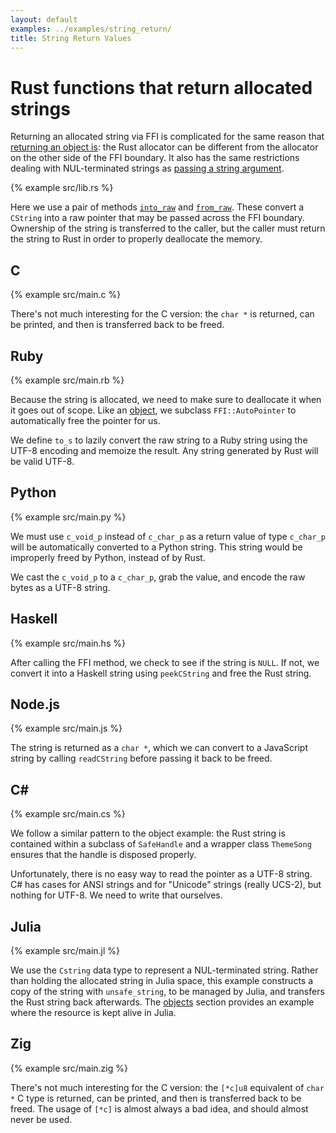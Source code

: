 ```yaml
---
layout: default
examples: ../examples/string_return/
title: String Return Values
---
```


# Rust functions that return allocated strings

Returning an allocated string via FFI is complicated for the same
reason that [returning an object is][objects]: the Rust allocator can
be different from the allocator on the other side of the FFI
boundary. It also has the same restrictions dealing with
NUL-terminated strings as [passing a string argument][string-arguments].

{% example src/lib.rs %}

Here we use a pair of methods [`into_raw`][into_raw] and
[`from_raw`][from_raw]. These convert a `CString` into a raw pointer
that may be passed across the FFI boundary. Ownership of the string is
transferred to the caller, but the caller must return the string to
Rust in order to properly deallocate the memory.

[objects]: ../objects
[string-arguments]: ../string_arguments
[into_raw]: https://doc.rust-lang.org/std/ffi/struct.CString.html#method.into_raw
[from_raw]: https://doc.rust-lang.org/std/ffi/struct.CString.html#method.from_raw

## C

{% example src/main.c %}

There's not much interesting for the C version: the `char *` is
returned, can be printed, and then is transferred back to be freed.

## Ruby

{% example src/main.rb %}

Because the string is allocated, we need to make sure to deallocate it
when it goes out of scope. Like an [object][objects], we subclass
`FFI::AutoPointer` to automatically free the pointer for us.

We define `to_s` to lazily convert the raw string to a Ruby string
using the UTF-8 encoding and memoize the result. Any string generated
by Rust will be valid UTF-8.

## Python

{% example src/main.py %}

We must use `c_void_p` instead of `c_char_p` as a return value of type
`c_char_p` will be automatically converted to a Python string. This
string would be improperly freed by Python, instead of by Rust.

We cast the `c_void_p` to a `c_char_p`, grab the value, and encode the
raw bytes as a UTF-8 string.

## Haskell

{% example src/main.hs %}

After calling the FFI method, we check to see if the string is
`NULL`. If not, we convert it into a Haskell string using
`peekCString` and free the Rust string.

## Node.js

{% example src/main.js %}

The string is returned as a `char *`, which we can convert to a
JavaScript string by calling `readCString` before passing it back to
be freed.

## C\#

{% example src/main.cs %}

We follow a similar pattern to the object example: the Rust string is
contained within a subclass of `SafeHandle` and a wrapper class
`ThemeSong` ensures that the handle is disposed properly.

Unfortunately, there is no easy way to read the pointer as a UTF-8
string. C\# has cases for ANSI strings and for "Unicode" strings
(really UCS-2), but nothing for UTF-8. We need to write that
ourselves.

## Julia

{% example src/main.jl %}

We use the `Cstring` data type to represent a NUL-terminated string.
Rather than holding the allocated string in Julia space, this example
constructs a copy of the string with `unsafe_string`, to be managed
by Julia, and transfers the Rust string back afterwards. The 
[objects][julia-objects] section provides an example where the
resource is kept alive in Julia.

[julia-objects]: ../objects#julia

## Zig

{% example src/main.zig %}

There's not much interesting for the C version: the `[*c]u8` equivalent
of `char *` C type is returned, can be printed, and then is transferred
back to be freed. The usage of `[*c]` is almost always a bad idea, and
should almost never be used.
